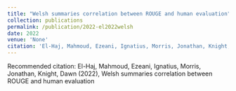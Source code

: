 ```yaml
---
title: "Welsh summaries correlation between ROUGE and human evaluation"
collection: publications
permalink: /publication/2022-el2022welsh
date: 2022
venue: 'None'
citation: 'El-Haj, Mahmoud, Ezeani, Ignatius, Morris, Jonathan, Knight, Dawn (2022), Welsh summaries correlation between ROUGE and human evaluation'
---
```

Recommended citation: El-Haj, Mahmoud, Ezeani, Ignatius, Morris, Jonathan, Knight, Dawn (2022), Welsh summaries correlation between ROUGE and human evaluation